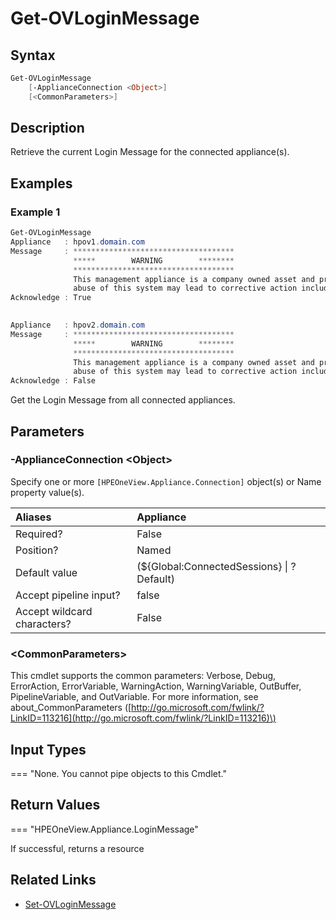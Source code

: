﻿---
description: Get appliance configured login message.
---

# Get-OVLoginMessage

## Syntax

```powershell
Get-OVLoginMessage
    [-ApplianceConnection <Object>]
    [<CommonParameters>]
```

## Description

Retrieve the current Login Message for the connected appliance(s).

## Examples

###  Example 1 

```powershell
Get-OVLoginMessage
Appliance   : hpov1.domain.com
Message     : ************************************
              *****        WARNING        ********
              ************************************
              This management appliance is a company owned asset and provided for the exclusive use of authorized personnel. Unauthorized use or
              abuse of this system may lead to corrective action including termination, civil and/or criminal penalties.
Acknowledge : True

    
Appliance   : hpov2.domain.com
Message     : ************************************
              *****        WARNING        ********
              ************************************
              This management appliance is a company owned asset and provided for the exclusive use of authorized personnel. Unauthorized use or
              abuse of this system may lead to corrective action including termination, civil and/or criminal penalties.
Acknowledge : False
```

Get the Login Message from all connected appliances.

## Parameters

### -ApplianceConnection &lt;Object&gt;

Specify one or more `[HPEOneView.Appliance.Connection]` object(s) or Name property value(s).

| Aliases | Appliance |
| :--- | :--- |
| Required? | False |
| Position? | Named |
| Default value | (${Global:ConnectedSessions} &vert; ? Default) |
| Accept pipeline input? | false |
| Accept wildcard characters? | False |

### &lt;CommonParameters&gt;

This cmdlet supports the common parameters: Verbose, Debug, ErrorAction, ErrorVariable, WarningAction, WarningVariable, OutBuffer, PipelineVariable, and OutVariable. For more information, see about\_CommonParameters \([http://go.microsoft.com/fwlink/?LinkID=113216](http://go.microsoft.com/fwlink/?LinkID=113216)\)

## Input Types

=== "None. You cannot pipe objects to this Cmdlet."
 

 

## Return Values

=== "HPEOneView.Appliance.LoginMessage"
 
If successful, returns a resource
 

## Related Links

* [Set-OVLoginMessage](../security/set-ovloginmessage.md)
